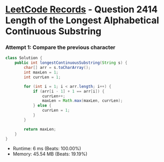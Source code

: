 # [LeetCode Records](../../README.md) - Question 2414 Length of the Longest Alphabetical Continuous Substring

### Attempt 1: Compare the previous character
```java
class Solution {
    public int longestContinuousSubstring(String s) {
        char[] arr = s.toCharArray();
        int maxLen = 1;
        int currLen = 1;

        for (int i = 1; i < arr.length; i++) {
            if (arr[i - 1] + 1 == arr[i]) {
                currLen++;
                maxLen = Math.max(maxLen, currLen);
            } else {
                currLen = 1;
            }
        }

        return maxLen;
    }
}
```
- Runtime: 6 ms (Beats: 100.00%)
- Memory: 45.54 MB (Beats: 19.19%)

<br>
